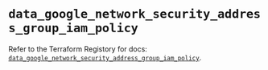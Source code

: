 # `data_google_network_security_address_group_iam_policy`

Refer to the Terraform Registory for docs: [`data_google_network_security_address_group_iam_policy`](https://registry.terraform.io/providers/hashicorp/google-beta/5.29.0/docs/data-sources/google_network_security_address_group_iam_policy).
